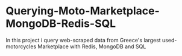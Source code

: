 # Querying-Moto-Marketplace-MongoDB-Redis-SQL
In this project i query web-scraped data from Greece's largest used-motorcycles Marketplace with Redis, MongoDB and SQL
